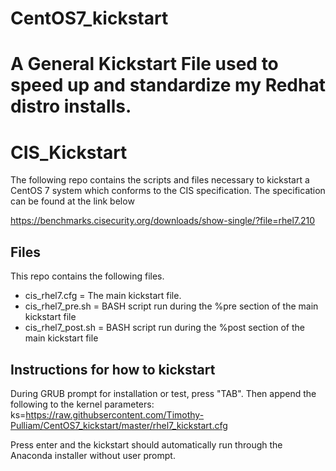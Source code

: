 # CentOS7_kickstart
A General Kickstart File used to speed up and standardize my Redhat distro installs.
=======
# CIS_Kickstart
The following repo contains the scripts and files necessary to kickstart a CentOS 7 system which conforms to the CIS specification. The specification can be found at the link below

https://benchmarks.cisecurity.org/downloads/show-single/?file=rhel7.210

## Files
This repo contains the following files.

* cis_rhel7.cfg = The main kickstart file.
* cis_rhel7_pre.sh = BASH script run during the %pre section of the main kickstart file
* cis_rhel7_post.sh = BASH script run during the %post section of the main kickstart file

## Instructions for how to kickstart
During GRUB prompt for installation or test, press "TAB". Then append the following to the kernel parameters:
ks=https://raw.githubsercontent.com/Timothy-Pulliam/CentOS7_kickstart/master/rhel7_kickstart.cfg

Press enter and the kickstart should automatically run through the Anaconda installer without user prompt.
